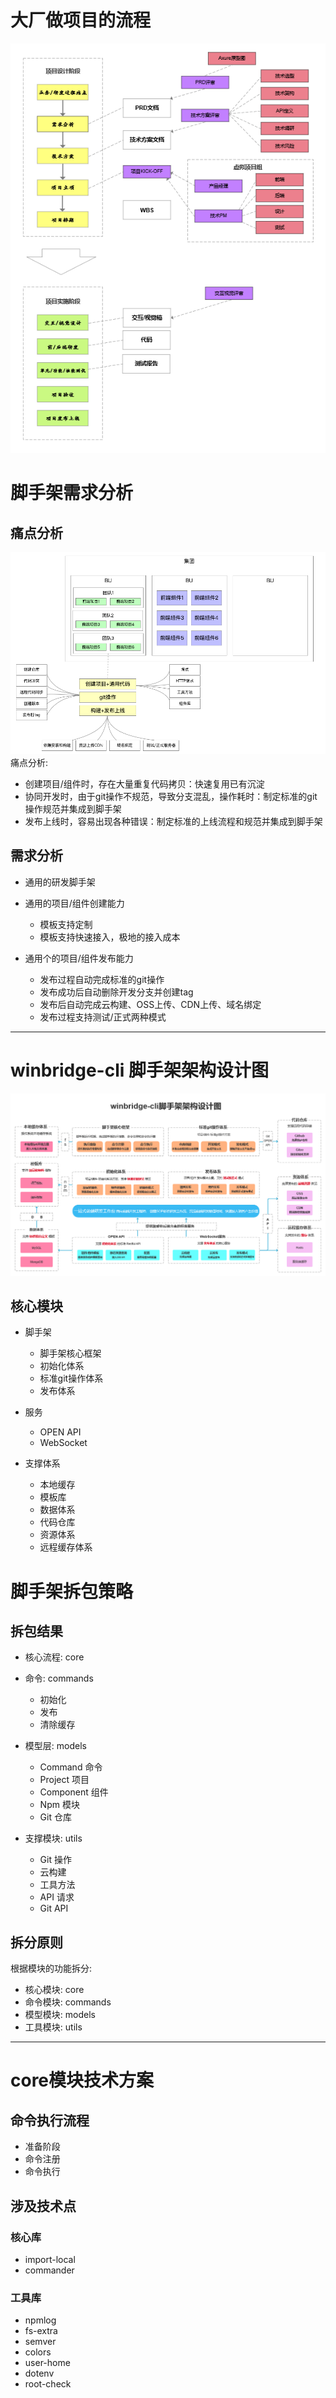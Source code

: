 # 大厂做项目的流程
![项目流程](./images/第三周/大厂做项目的流程.jpg '项目流程')

# 脚手架需求分析
## 痛点分析
![痛点分析](./images/第三周/痛点分析.jpg '痛点分析')
痛点分析: 
* 创建项目/组件时，存在大量重复代码拷贝：快速复用已有沉淀  
* 协同开发时，由于git操作不规范，导致分支混乱，操作耗时：制定标准的git操作规范并集成到脚手架
* 发布上线时，容易出现各种错误：制定标准的上线流程和规范并集成到脚手架

## 需求分析
* 通用的研发脚手架
* 通用的项目/组件创建能力

   + 模板支持定制
   + 模板支持快速接入，极地的接入成本

* 通用个的项目/组件发布能力

  + 发布过程自动完成标准的git操作
  + 发布成功后自动删除开发分支并创建tag
  + 发布后自动完成云构建、OSS上传、CDN上传、域名绑定
  + 发布过程支持测试/正式两种模式
---
# winbridge-cli 脚手架架构设计图
![架构设计图](./images/第三周/winbridge-cli架构设计图pro.jpg '架构设计图')
## 核心模块
* 脚手架

   + 脚手架核心框架
   + 初始化体系
   + 标准git操作体系
   + 发布体系

* 服务
   
   + OPEN API
   + WebSocket

* 支撑体系

   + 本地缓存
   + 模板库
   + 数据体系
   + 代码仓库
   + 资源体系
   + 远程缓存体系

# 脚手架拆包策略
## 拆包结果
* 核心流程: core
* 命令: commands

   + 初始化
   + 发布
   + 清除缓存

* 模型层: models
   
   + Command 命令
   + Project 项目
   + Component 组件
   + Npm 模块
   + Git 仓库

* 支撑模块: utils

  + Git 操作
  + 云构建
  + 工具方法
  + API 请求
  + Git API

## 拆分原则
根据模块的功能拆分: 

* 核心模块: core
* 命令模块: commands
* 模型模块: models
* 工具模块: utils

---

# core模块技术方案
## 命令执行流程
* 准备阶段
* 命令注册
* 命令执行

## 涉及技术点
### 核心库
* import-local
* commander

### 工具库
* npmlog
* fs-extra
* semver
* colors
* user-home
* dotenv
* root-check

